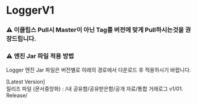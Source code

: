 # LoggerV1

### <span class="github-emoji" style="background-image: url(https://github.githubassets.com/images/icons/emoji/unicode/26a0.png?v8)" data-src="https://github.githubassets.com/images/icons/emoji/unicode/26a0.png?v8">⚠</span> **이클립스 Pull시 Master이 아닌 Tag를 버전에 맞게 Pull하시는것을 권장드립니다.** </br>

### <span class="github-emoji" style="background-image: url(https://github.githubassets.com/images/icons/emoji/unicode/26a0.png?v8)" data-src="https://github.githubassets.com/images/icons/emoji/unicode/26a0.png?v8">⚠</span> **엔진 Jar 파일 적용 방법** </br>

Logger 엔진 Jar 파일은 버전별로 아래의 경로에서 다운로드 후 적용하시기 바랍니다.</br>

[Latest Version]</br>
릴리즈 파일 (문서중앙화) : /내 공유함/공유받은함/공개 자료/통합 거래로그 v1/01. Release/ </br>